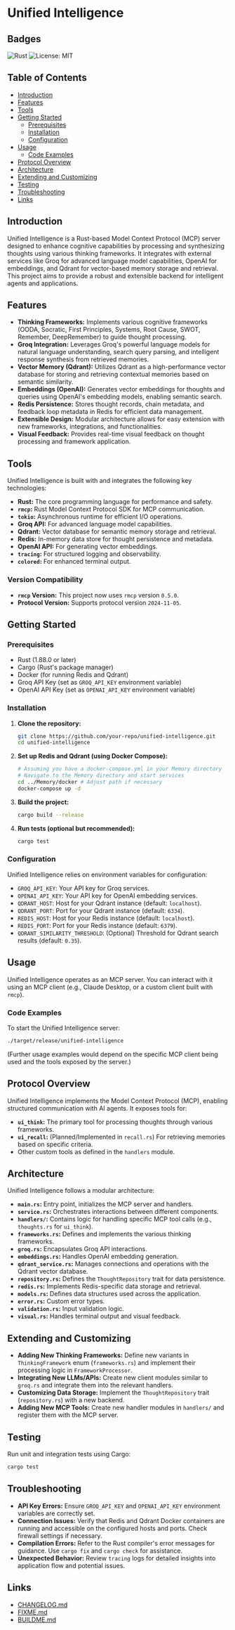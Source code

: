 # Unified Intelligence

## Badges
<!-- Add relevant badges here (e.g., build status, Rust version, license) -->
![Rust](https://github.com/rust-lang/rust/workflows/Rust/badge.svg)
![License: MIT](https://img.shields.io/badge/License-MIT-yellow.svg)

## Table of Contents
- [Introduction](#introduction)
- [Features](#features)
- [Tools](#tools)
- [Getting Started](#getting-started)
  - [Prerequisites](#prerequisites)
  - [Installation](#installation)
  - [Configuration](#configuration)
- [Usage](#usage)
  - [Code Examples](#code-examples)
- [Protocol Overview](#protocol-overview)
- [Architecture](#architecture)
- [Extending and Customizing](#extending-and-customizing)
- [Testing](#testing)
- [Troubleshooting](#troubleshooting)
- [Links](#links)

## Introduction
Unified Intelligence is a Rust-based Model Context Protocol (MCP) server designed to enhance cognitive capabilities by processing and synthesizing thoughts using various thinking frameworks. It integrates with external services like Groq for advanced language model capabilities, OpenAI for embeddings, and Qdrant for vector-based memory storage and retrieval. This project aims to provide a robust and extensible backend for intelligent agents and applications.

## Features
- **Thinking Frameworks:** Implements various cognitive frameworks (OODA, Socratic, First Principles, Systems, Root Cause, SWOT, Remember, DeepRemember) to guide thought processing.
- **Groq Integration:** Leverages Groq's powerful language models for natural language understanding, search query parsing, and intelligent response synthesis from retrieved memories.
- **Vector Memory (Qdrant):** Utilizes Qdrant as a high-performance vector database for storing and retrieving contextual memories based on semantic similarity.
- **Embeddings (OpenAI):** Generates vector embeddings for thoughts and queries using OpenAI's embedding models, enabling semantic search.
- **Redis Persistence:** Stores thought records, chain metadata, and feedback loop metadata in Redis for efficient data management.
- **Extensible Design:** Modular architecture allows for easy extension with new frameworks, integrations, and functionalities.
- **Visual Feedback:** Provides real-time visual feedback on thought processing and framework application.

## Tools
Unified Intelligence is built with and integrates the following key technologies:
- **Rust:** The core programming language for performance and safety.
- **`rmcp`:** Rust Model Context Protocol SDK for MCP communication.
- **`tokio`:** Asynchronous runtime for efficient I/O operations.
- **Groq API:** For advanced language model capabilities.
- **Qdrant:** Vector database for semantic memory storage and retrieval.
- **Redis:** In-memory data store for thought persistence and metadata.
- **OpenAI API:** For generating vector embeddings.
- **`tracing`:** For structured logging and observability.
- **`colored`:** For enhanced terminal output.

### Version Compatibility
- **`rmcp` Version:** This project now uses `rmcp` version `0.5.0`.
- **Protocol Version:** Supports protocol version `2024-11-05`.

## Getting Started

### Prerequisites
- Rust (1.88.0 or later)
- Cargo (Rust's package manager)
- Docker (for running Redis and Qdrant)
- Groq API Key (set as `GROQ_API_KEY` environment variable)
- OpenAI API Key (set as `OPENAI_API_KEY` environment variable)

### Installation
1.  **Clone the repository:**
    ```bash
    git clone https://github.com/your-repo/unified-intelligence.git
    cd unified-intelligence
    ```
2.  **Set up Redis and Qdrant (using Docker Compose):**
    ```bash
    # Assuming you have a docker-compose.yml in your Memory directory
    # Navigate to the Memory directory and start services
    cd ../Memory/docker # Adjust path if necessary
    docker-compose up -d
    ```
3.  **Build the project:**
    ```bash
    cargo build --release
    ```
4.  **Run tests (optional but recommended):**
    ```bash
    cargo test
    ```

### Configuration
Unified Intelligence relies on environment variables for configuration:
- `GROQ_API_KEY`: Your API key for Groq services.
- `OPENAI_API_KEY`: Your API key for OpenAI embedding services.
- `QDRANT_HOST`: Host for your Qdrant instance (default: `localhost`).
- `QDRANT_PORT`: Port for your Qdrant instance (default: `6334`).
- `REDIS_HOST`: Host for your Redis instance (default: `localhost`).
- `REDIS_PORT`: Port for your Redis instance (default: `6379`).
- `QDRANT_SIMILARITY_THRESHOLD`: (Optional) Threshold for Qdrant search results (default: `0.35`).

## Usage
Unified Intelligence operates as an MCP server. You can interact with it using an MCP client (e.g., Claude Desktop, or a custom client built with `rmcp`).

### Code Examples
To start the Unified Intelligence server:
```bash
./target/release/unified-intelligence
```
(Further usage examples would depend on the specific MCP client being used and the tools exposed by the server.)

## Protocol Overview
Unified Intelligence implements the Model Context Protocol (MCP), enabling structured communication with AI agents. It exposes tools for:
- **`ui_think`:** The primary tool for processing thoughts through various frameworks.
- **`ui_recall`:** (Planned/Implemented in `recall.rs`) For retrieving memories based on specific criteria.
- Other custom tools as defined in the `handlers` module.

## Architecture
Unified Intelligence follows a modular architecture:
- **`main.rs`:** Entry point, initializes the MCP server and handlers.
- **`service.rs`:** Orchestrates interactions between different components.
- **`handlers/`:** Contains logic for handling specific MCP tool calls (e.g., `thoughts.rs` for `ui_think`).
- **`frameworks.rs`:** Defines and implements the various thinking frameworks.
- **`groq.rs`:** Encapsulates Groq API interactions.
- **`embeddings.rs`:** Handles OpenAI embedding generation.
- **`qdrant_service.rs`:** Manages connections and operations with the Qdrant vector database.
- **`repository.rs`:** Defines the `ThoughtRepository` trait for data persistence.
- **`redis.rs`:** Implements Redis-specific data storage and retrieval.
- **`models.rs`:** Defines data structures used across the application.
- **`error.rs`:** Custom error types.
- **`validation.rs`:** Input validation logic.
- **`visual.rs`:** Handles terminal output and visual feedback.

## Extending and Customizing
- **Adding New Thinking Frameworks:** Define new variants in `ThinkingFramework` enum (`frameworks.rs`) and implement their processing logic in `FrameworkProcessor`.
- **Integrating New LLMs/APIs:** Create new client modules similar to `groq.rs` and integrate them into the relevant handlers.
- **Customizing Data Storage:** Implement the `ThoughtRepository` trait (`repository.rs`) with a new backend.
- **Adding New MCP Tools:** Create new handler modules in `handlers/` and register them with the MCP server.

## Testing
Run unit and integration tests using Cargo:
```bash
cargo test
```

## Troubleshooting
- **API Key Errors:** Ensure `GROQ_API_KEY` and `OPENAI_API_KEY` environment variables are correctly set.
- **Connection Issues:** Verify that Redis and Qdrant Docker containers are running and accessible on the configured hosts and ports. Check firewall settings if necessary.
- **Compilation Errors:** Refer to the Rust compiler's error messages for guidance. Use `cargo fix` and `cargo check` for assistance.
- **Unexpected Behavior:** Review `tracing` logs for detailed insights into application flow and potential issues.

## Links
- [CHANGELOG.md](CHANGELOG.md)
- [FIXME.md](FIXME.md)
- [BUILDME.md](BUILDME.md)
